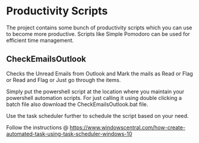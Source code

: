 # Productivity Scripts
The project contains some bunch of productivity scripts which you can use to become more productive. Scripts like Simple Pomodoro can be used for efficient time management.

## CheckEmailsOutlook
Checks the Unread Emails from Outlook and Mark the mails as Read or Flag or Read and Flag or Just go through the items.

Simply put the powershell script at the location where you maintain your powershell automation scripts. For just calling it using double clicking a batch file also download the CheckEmailsOutlook.bat file.

Use the task scheduler further to schedule the script based on your need.

Follow the instructions @ https://www.windowscentral.com/how-create-automated-task-using-task-scheduler-windows-10
